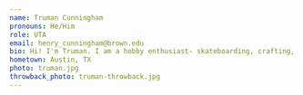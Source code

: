 ```yaml
---
name: Truman Cunningham
pronouns: He/Him
role: UTA
email: henry_cunningham@brown.edu
bio: Hi! I'm Truman. I am a hobby enthusiast- skateboarding, crafting, baking, bee keeping, and intramural sports (even if I'm terrible). I love gadgets and all things tech. I am so excited to be your TA this semester and help you this semester.
hometown: Austin, TX
photo: truman.jpg
throwback_photo: truman-throwback.jpg
---
```

